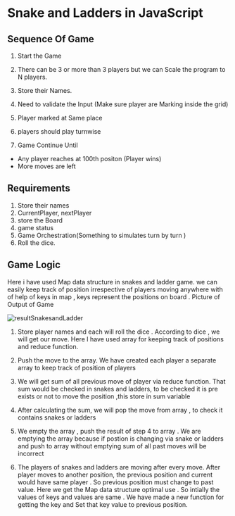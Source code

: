 
# Snake and Ladders in JavaScript

## Sequence Of Game
1. Start the Game
2. There can be 3 or more than 3 players but we can Scale the program to N players. 
3. Store their Names.
4. Need to validate the Input (Make sure player are Marking inside the grid)
5. Player marked at Same place
6. players should play turnwise 

7. Game Continue Until 
  - Any player reaches at 100th positon (Player wins)
  - More moves are left

## Requirements

1. Store their names
2. CurrentPlayer, nextPlayer
3. store the Board
4. game status
5. Game Orchestration(Something to simulates turn by turn )
6. Roll the dice.

## Game Logic

Here i have used Map data structure in snakes and ladder game. we can easily keep track of position irrespective of players moving anywhere with of help of keys in map , keys represent the positions on board .
Picture of Output of Game

![resultSnakesandLadder](https://github.com/dishant-08/snakesAndLadders/assets/60565337/efc9b97a-c77b-4714-82a2-8b7ae39071dd)


1. Store player names and each will roll the dice . According to dice , we will get our move.
Here I have used array for keeping track of positions and reduce function. 

2. Push the move to the array. We have created each player a separate array to keep track of position of players

3.  We will get sum of all previous move of player via reduce function. That sum would be checked in snakes and ladders, to be  checked it is  pre exists or not to move the position ,this store in sum variable 

4.  After calculating the sum, we will pop the move from array , to check it contains snakes or ladders 

5.  We empty the array , push the result of step 4 to array . We are emptying the array because if postion is changing via snake or  ladders and push to array without emptying sum of all past moves will be incorrect 

6.  The players of snakes and ladders are moving after every move. After player moves to another position, the previous position and current would have same player . So previous position must change to past value. Here we get the Map data structure optimal use . So intially the values of keys and values are same . We have made a new function for getting the key and Set that key value to previous position.




